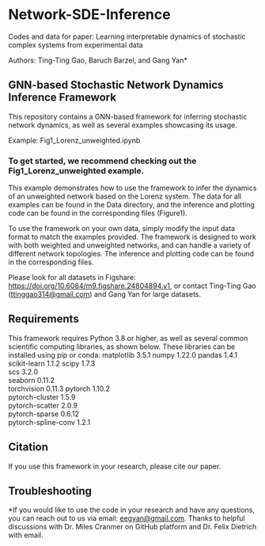 # Network-SDE-Inference
Codes and data for paper: Learning interpretable dynamics of stochastic complex systems from experimental data

Authors: Ting-Ting Gao, Baruch Barzel, and Gang Yan*

## GNN-based Stochastic Network Dynamics Inference Framework

This repository contains a GNN-based framework for inferring stochastic network dynamics, as well as several examples showcasing its usage. 

Example: Fig1_Lorenz_unweighted.ipynb


### To get started, we recommend checking out the Fig1_Lorenz_unweighted example. 
This example demonstrates how to use the framework to infer the dynamics of an unweighted network based on the Lorenz system. The data for all examples can be found in the Data directory, and the inference and plotting code can be found in the corresponding files (Figure1).

To use the framework on your own data, simply modify the input data format to match the examples provided. The framework is designed to work with both weighted and unweighted networks, and can handle a variety of different network topologies. The inference and plotting code can be found in the corresponding files.

Please look for all datasets in Figshare: https://doi.org/10.6084/m9.figshare.24804894.v1, or contact Ting-Ting Gao (ttinggao314@gmail.com) and Gang Yan for large datasets.

## Requirements
This framework requires Python 3.8 or higher, as well as several common scientific computing libraries, as shown below. These libraries can be installed using pip or conda:
matplotlib                3.5.1
numpy                     1.22.0
pandas                    1.4.1
scikit-learn              1.1.2
scipy                     1.7.3            
scs                       3.2.0               
seaborn                   0.11.2  
torchvision               0.11.3
pytorch                   1.10.2          
pytorch-cluster           1.5.9      
pytorch-scatter           2.0.9          
pytorch-sparse            0.6.12          
pytorch-spline-conv       1.2.1  

## Citation
If you use this framework in your research, please cite our paper.


## Troubleshooting
*If you would like to use the code in your research and have any questions, you can reach out to us via email: eegyan@gmail.com.
Thanks to helpful discussions with Dr. Miles Cranmer on GitHub platform and Dr. Felix Dietrich with email.
